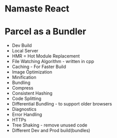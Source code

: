# Namaste React

# Parcel as a Bundler
- Dev Build
- Local Server
- HMR = Hot Module Replacement
- File Watching Algorithm - written in cpp
- Caching - For Faster Build
- Image Optimization
- Minification
- Bundling
- Compress
- Consistent Hashing
- Code Splitting
- Differential Bundling - to support older browsers
- Diagnostics
- Error Handling
- HTTPs
- Tree Shaking - remove unused code
- Different Dev and Prod build(bundles)